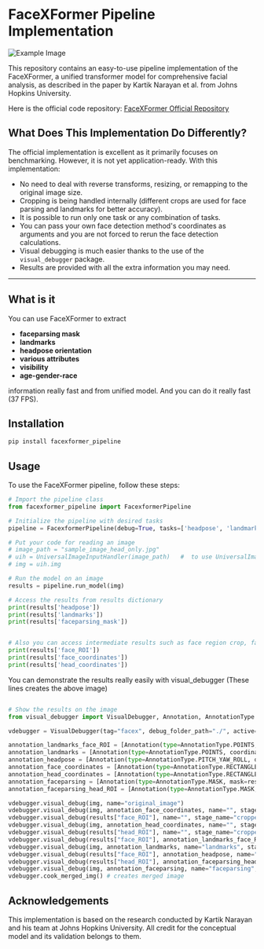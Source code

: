 # FaceXFormer Pipeline Implementation
![Example Image](0_merged.png)

This repository contains an easy-to-use pipeline implementation of the FaceXFormer, a unified transformer model for comprehensive facial analysis, as described in the paper by Kartik Narayan et al. from Johns Hopkins University.

Here is the official code repository: [FaceXFormer Official Repository](https://github.com/Kartik-3004/facexformer)

## What Does This Implementation Do Differently?

The official implementation is excellent as it primarily focuses on benchmarking. However, it is not yet application-ready. With this implementation:

- No need to deal with reverse transforms, resizing, or remapping to the original image size.
- Cropping is being handled internally (different crops are used for face parsing and landmarks for better accuracy).
- It is possible to run only one task or any combination of tasks.
- You can pass your own face detection method's coordinates as arguments and you are not forced to rerun the face detection calculations.
- Visual debugging is much easier thanks to the use of the `visual_debugger` package.
- Results are provided with all the extra information you may need.

---

## What is it 

You can use FaceXFormer to extract
- **faceparsing mask**
- **landmarks**
- **headpose orientation**
- **various attributes** 
- **visibility** 
- **age-gender-race** 

information really fast and from unified model.  And you can do it really fast (37 FPS).

## Installation
```bash
pip install facexformer_pipeline 
```

## Usage

To use the FaceXFormer pipeline, follow these steps:

```python
# Import the pipeline class
from facexformer_pipeline import FacexformerPipeline

# Initialize the pipeline with desired tasks
pipeline = FacexformerPipeline(debug=True, tasks=['headpose', 'landmark', 'faceparsing'])

# Put your code for reading an image 
# image_path = "sample_image_head_only.jpg"
# uih = UniversalImageInputHandler(image_path)   #  to use UniversalImageInputHandler you need "pip install image_input_handler"
# img = uih.img

# Run the model on an image
results = pipeline.run_model(img)

# Access the results from results dictionary
print(results['headpose'])
print(results['landmarks']) 
print(results['faceparsing_mask']) 


# Also you can access intermediate results such as face region crop, face coordinates etc
print(results['face_ROI'])
print(results['face_coordinates']) 
print(results['head_coordinates']) 


```

You can demonstrate the results really easily with visual_debugger
(These lines creates the above image)

```python

# Show the results on the image
from visual_debugger import VisualDebugger, Annotation, AnnotationType

vdebugger = VisualDebugger(tag="facex", debug_folder_path="./", active=True)

annotation_landmarks_face_ROI = [Annotation(type=AnnotationType.POINTS, coordinates=results["landmarks_face_ROI"])]
annotation_landmarks = [Annotation(type=AnnotationType.POINTS, coordinates=results["landmarks"])]
annotation_headpose = [Annotation(type=AnnotationType.PITCH_YAW_ROLL, orientation=results["headpose"])]
annotation_face_coordinates = [Annotation(type=AnnotationType.RECTANGLE, coordinates=results["face_coordinates"])]
annotation_head_coordinates = [Annotation(type=AnnotationType.RECTANGLE, coordinates=results["head_coordinates"])]
annotation_faceparsing = [Annotation(type=AnnotationType.MASK, mask=results["faceparsing_mask"])]
annotation_faceparsing_head_ROI = [Annotation(type=AnnotationType.MASK, mask=results["faceparsing_mask_head_ROI"])]

vdebugger.visual_debug(img, name="original_image")
vdebugger.visual_debug(img, annotation_face_coordinates, name="", stage_name="face_coor")
vdebugger.visual_debug(results["face_ROI"], name="", stage_name="cropped_face_ROI")
vdebugger.visual_debug(img, annotation_head_coordinates, name="", stage_name="head_coor")
vdebugger.visual_debug(results["head_ROI"], name="", stage_name="cropped_head_ROI")
vdebugger.visual_debug(results["face_ROI"], annotation_landmarks_face_ROI, name="landmarks", stage_name="on_face_ROI")
vdebugger.visual_debug(img, annotation_landmarks, name="landmarks", stage_name="on_image")
vdebugger.visual_debug(results["face_ROI"], annotation_headpose, name="headpose")
vdebugger.visual_debug(results["head_ROI"], annotation_faceparsing_head_ROI, name="faceparsing", stage_name="mask_on_head_ROI")
vdebugger.visual_debug(img, annotation_faceparsing, name="faceparsing", stage_name="mask_on_full_image")
vdebugger.cook_merged_img() # creates merged image
```

## Acknowledgements

This implementation is based on the research conducted by Kartik Narayan and his team at Johns Hopkins University. All credit for the conceptual model and its validation belongs to them.


